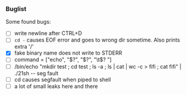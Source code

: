### Buglist

Some found bugs:
- [ ] write newline after CTRL+D
- [ ] `cd -` causes EOF error and goes to wrong dir sometime. Also prints
extra '/'
- [x] fake binary name does not write to STDERR
- [ ] command = ["echo", "$?", "$?", "\t$?  "]
- [ ] /bin/echo "mkdir test ; cd test ; ls -a ; ls | cat | wc -c > fifi ; cat fifi" | ./21sh -- seg fault
- [ ] cd causes segfault when piped to shell
- [ ] a lot of small leaks here and there
